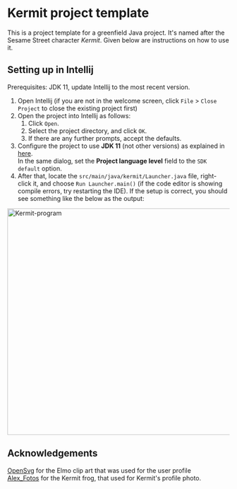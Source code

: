 # Kermit project template

This is a project template for a greenfield Java project. It's named after the Sesame Street character _Kermit_. Given below are instructions on how to use it.

## Setting up in Intellij

Prerequisites: JDK 11, update Intellij to the most recent version.

1. Open Intellij (if you are not in the welcome screen, click `File` > `Close Project` to close the existing project first)
1. Open the project into Intellij as follows:
   1. Click `Open`.
   1. Select the project directory, and click `OK`.
   1. If there are any further prompts, accept the defaults.
1. Configure the project to use **JDK 11** (not other versions) as explained in [here](https://www.jetbrains.com/help/idea/sdk.html#set-up-jdk).<br>
   In the same dialog, set the **Project language level** field to the `SDK default` option.
3. After that, locate the `src/main/java/kermit/Launcher.java` file, right-click it, and choose `Run Launcher.main()` (if the code editor is showing compile errors, try restarting the IDE). If the setup is correct, you should see something like the below as the output:
<img width="512" alt="Kermit-program" src="https://user-images.githubusercontent.com/25302138/133612837-1d7a78ce-21a2-4c20-a7e8-d673d963378e.png">

## Acknowledgements
[OpenSvg](https://freesvg.org/red-elmo) for the Elmo clip art that was used for the user profile <br>
[Alex_Fotos](https://pixabay.com/photos/kermit-frog-towel-dry-fun-cute-2823941/) for the Kermit frog, that used for Kermit's profile photo.
